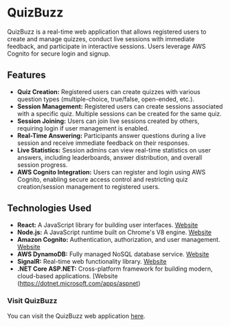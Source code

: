 # QuizBuzz

QuizBuzz is a real-time web application that allows registered users to create and manage quizzes, conduct live sessions with immediate feedback, and participate in interactive sessions. Users leverage AWS Cognito for secure login and signup.

## Features

- **Quiz Creation:** Registered users can create quizzes with various question types (multiple-choice, true/false, open-ended, etc.).
- **Session Management:** Registered users can create sessions associated with a specific quiz. Multiple sessions can be created for the same quiz.
- **Session Joining:** Users can join live sessions created by others, requiring login if user management is enabled.
- **Real-Time Answering:** Participants answer questions during a live session and receive immediate feedback on their responses.
- **Live Statistics:** Session admins can view real-time statistics on user answers, including leaderboards, answer distribution, and overall session progress.
- **AWS Cognito Integration:** Users can register and login using AWS Cognito, enabling secure access control and restricting quiz creation/session management to registered users.

## Technologies Used

- **React:** A JavaScript library for building user interfaces. [Website](https://reactjs.org/)
- **Node.js:** A JavaScript runtime built on Chrome's V8 engine. [Website](https://nodejs.org/)
- **Amazon Cognito:** Authentication, authorization, and user management. [Website](https://aws.amazon.com/cognito/)
- **AWS DynamoDB:** Fully managed NoSQL database service. [Website](https://aws.amazon.com/dynamodb/)
- **SignalR:** Real-time web functionality library. [Website](https://dotnet.microsoft.com/apps/aspnet/signalr)
- **.NET Core ASP.NET:** Cross-platform framework for building modern, cloud-based applications. [Website (https://dotnet.microsoft.com/apps/aspnet)

### Visit QuizBuzz

You can visit the QuizBuzz web application [here](http://quizbuzz-frontend.s3-website-us-east-1.amazonaws.com/).
